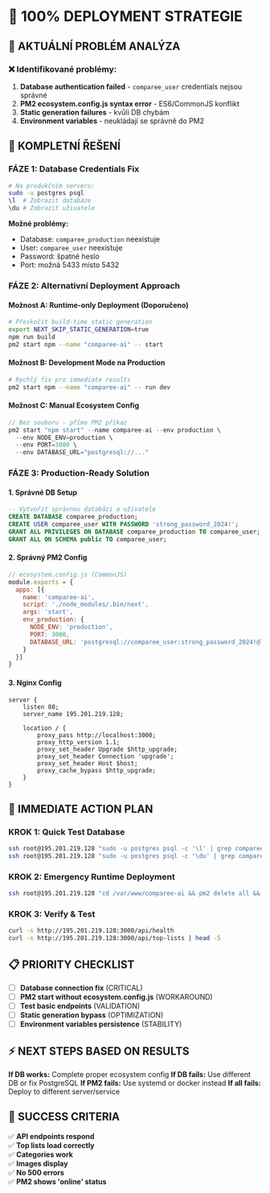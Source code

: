 # 🎯 100% DEPLOYMENT STRATEGIE

## 🚨 **AKTUÁLNÍ PROBLÉM ANALÝZA**

### ❌ **Identifikované problémy:**
1. **Database authentication failed** - `comparee_user` credentials nejsou správné
2. **PM2 ecosystem.config.js syntax error** - ES6/CommonJS konflikt 
3. **Static generation failures** - kvůli DB chybám
4. **Environment variables** - neukládají se správně do PM2

## 🎯 **KOMPLETNÍ ŘEŠENÍ**

### **FÁZE 1: Database Credentials Fix**
```bash
# Na produkčním serveru:
sudo -u postgres psql
\l  # Zobrazit databáze
\du # Zobrazit uživatele
```

**Možné problémy:**
- Database: `comparee_production` neexistuje
- User: `comparee_user` neexistuje  
- Password: špatné heslo
- Port: možná 5433 místo 5432

### **FÁZE 2: Alternativní Deployment Approach**

#### **Možnost A: Runtime-only Deployment (Doporučeno)**
```bash
# Přeskočit build-time static generation
export NEXT_SKIP_STATIC_GENERATION=true
npm run build
pm2 start npm --name "comparee-ai" -- start
```

#### **Možnost B: Development Mode na Production** 
```bash
# Rychlý fix pro immediate results
pm2 start npm --name "comparee-ai" -- run dev
```

#### **Možnost C: Manual Ecosystem Config**
```javascript
// Bez souboru - přímo PM2 příkaz
pm2 start "npm start" --name comparee-ai --env production \
  --env NODE_ENV=production \
  --env PORT=3000 \
  --env DATABASE_URL="postgresql://..."
```

### **FÁZE 3: Production-Ready Solution**

#### **1. Správné DB Setup**
```sql
-- Vytvořit správnou databázi a uživatele
CREATE DATABASE comparee_production;
CREATE USER comparee_user WITH PASSWORD 'strong_password_2024!';
GRANT ALL PRIVILEGES ON DATABASE comparee_production TO comparee_user;
GRANT ALL ON SCHEMA public TO comparee_user;
```

#### **2. Správný PM2 Config**
```javascript
// ecosystem.config.js (CommonJS)
module.exports = {
  apps: [{
    name: 'comparee-ai',
    script: './node_modules/.bin/next',
    args: 'start',
    env_production: {
      NODE_ENV: 'production',
      PORT: 3000,
      DATABASE_URL: 'postgresql://comparee_user:strong_password_2024!@localhost:5432/comparee_production'
    }
  }]
}
```

#### **3. Nginx Config**
```nginx
server {
    listen 80;
    server_name 195.201.219.128;
    
    location / {
        proxy_pass http://localhost:3000;
        proxy_http_version 1.1;
        proxy_set_header Upgrade $http_upgrade;
        proxy_set_header Connection 'upgrade';
        proxy_set_header Host $host;
        proxy_cache_bypass $http_upgrade;
    }
}
```

## 🚀 **IMMEDIATE ACTION PLAN**

### **KROK 1: Quick Test Database**
```bash
ssh root@195.201.219.128 "sudo -u postgres psql -c '\l' | grep comparee"
ssh root@195.201.219.128 "sudo -u postgres psql -c '\du' | grep comparee"
```

### **KROK 2: Emergency Runtime Deployment**
```bash
ssh root@195.201.219.128 "cd /var/www/comparee-ai && pm2 delete all && DATABASE_URL='postgresql://postgres:password@localhost:5432/postgres' pm2 start npm --name comparee-ai -- start"
```

### **KROK 3: Verify & Test**
```bash
curl -s http://195.201.219.128:3000/api/health
curl -s http://195.201.219.128:3000/api/top-lists | head -5
```

## 📋 **PRIORITY CHECKLIST**

- [ ] **Database connection fix** (CRITICAL)
- [ ] **PM2 start without ecosystem.config.js** (WORKAROUND)  
- [ ] **Test basic endpoints** (VALIDATION)
- [ ] **Static generation bypass** (OPTIMIZATION)
- [ ] **Environment variables persistence** (STABILITY)

## ⚡ **NEXT STEPS BASED ON RESULTS**

**If DB works:** Complete proper ecosystem config
**If DB fails:** Use different DB or fix PostgreSQL
**If PM2 fails:** Use systemd or docker instead
**If all fails:** Deploy to different server/service

## 🎯 **SUCCESS CRITERIA**

✅ **API endpoints respond**  
✅ **Top lists load correctly**  
✅ **Categories work**  
✅ **Images display**  
✅ **No 500 errors**  
✅ **PM2 shows 'online' status**

